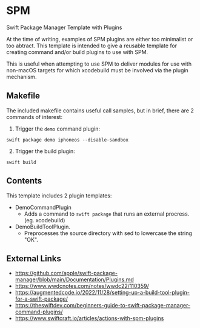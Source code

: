 # SPM

Swift Package Manager Template with Plugins

At the time of writing, examples of SPM plugins are either too minimalist or too abtract. This template is intended to give a reusable template for creating command and/or build plugins to use with SPM.

This is  useful when attempting to use SPM to deliver modules for use with non-macOS targets for which xcodebuild must be involved via the plugin mechanism.

## Makefile

The included makefile contains useful call samples, but in brief, there are 2 commands of interest:

1) Trigger the `demo` command plugin:
```
swift package demo iphoneos --disable-sandbox
```

2) Trigger the build plugin:
```
swift build
```

## Contents

This template includes 2 plugin templates:

- DemoCommandPlugin
  - Adds a command to `swift package` that runs an external procress. (eg. xcodebuild)
- DemoBuildToolPlugin.
  - Preprocesses the source directory with sed to lowercase the string "OK".

## External Links

- https://github.com/apple/swift-package-manager/blob/main/Documentation/Plugins.md
- https://www.wwdcnotes.com/notes/wwdc22/110359/
- https://augmentedcode.io/2022/11/28/setting-up-a-build-tool-plugin-for-a-swift-package/
- https://theswiftdev.com/beginners-guide-to-swift-package-manager-command-plugins/
- https://www.swiftcraft.io/articles/actions-with-spm-plugins

